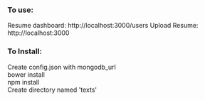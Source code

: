 <h3>To use:</h3>
Resume dashboard: http://localhost:3000/users  
Upload Resume: http://localhost:3000  

<h3>To Install:</h3>  

Create config.json with mongodb_url  
bower install  
npm install  
Create directory named 'texts'  
